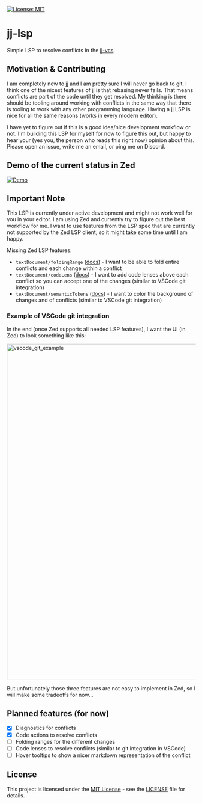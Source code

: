 [![License: MIT](https://img.shields.io/badge/License-MIT-yellow.svg)](LICENSE)
# jj-lsp

Simple LSP to resolve conflicts in the [jj-vcs](https://github.com/jj-vcs/jj).

## Motivation & Contributing

I am completely new to jj and I am pretty sure I will never go back to git. I think one of the
nicest features of jj is that rebasing never fails. That means conflicts are part of the code until
they get resolved. My thinking is there should be tooling around working with conflicts in the same
way that there is tooling to work with any other programming language. Having a jj LSP is nice for
all the same reasons (works in every modern editor).

I have yet to figure out if this is a good idea/nice development workflow or not. I'm building this
LSP for myself for now to figure this out, but happy to hear your (yes you, the person who reads
this right now) opinion about this. Please open an issue, write me an email, or ping me on Discord.


## Demo of the current status in Zed

[![Demo](https://github.com/user-attachments/assets/8871e352-3c2d-44c2-b6fc-39814cfc7f2a)](https://github.com/user-attachments/assets/8871e352-3c2d-44c2-b6fc-39814cfc7f2a)


## Important Note
This LSP is currently under active development and might not work well for you in your editor. I am
using Zed and currently try to figure out the best workflow for me. I want to use features from the
LSP spec that are currently not supported by the Zed LSP client, so it might take some time until I
am happy.

Missing Zed LSP features:
- `textDocument/foldingRange` ([docs](https://microsoft.github.io/language-server-protocol/specification#textDocument_foldingRange)) -
  I want to be able to fold entire conflicts and each change within a conflict
- `textDocument/codeLens` ([docs](https://microsoft.github.io/language-server-protocol/specification#textDocument_codeLens)) -
  I want to add code lenses above each conflict so you can accept one of the changes (similar to
  VSCode git integration)
- `textDocument/semanticTokens` ([docs](https://microsoft.github.io/language-server-protocol/specification#textDocument_semanticTokens)) -
  I want to color the background of changes and of conflicts (similar to VSCode git integration)

### Example of VSCode git integration
In the end (once Zed supports all needed LSP features), I want the UI (in Zed) to look something
like this:

<img width="894" alt="vscode_git_example" src="https://github.com/user-attachments/assets/10d76b8a-b835-4dba-a0d7-e30985b17cd1" />

But unfortunately those three features are not easy to implement in Zed, so I will make some
tradeoffs for now...

## Planned features (for now)
- [x] Diagnostics for conflicts
- [x] Code actions to resolve conflicts
- [ ] Folding ranges for the different changes
- [ ] Code lenses to resolve conflicts (similar to git integration in VSCode)
- [ ] Hover tooltips to show a nicer markdown representation of the conflict

## License

This project is licensed under the [MIT License](LICENSE) - see the [LICENSE](LICENSE) file for details.
